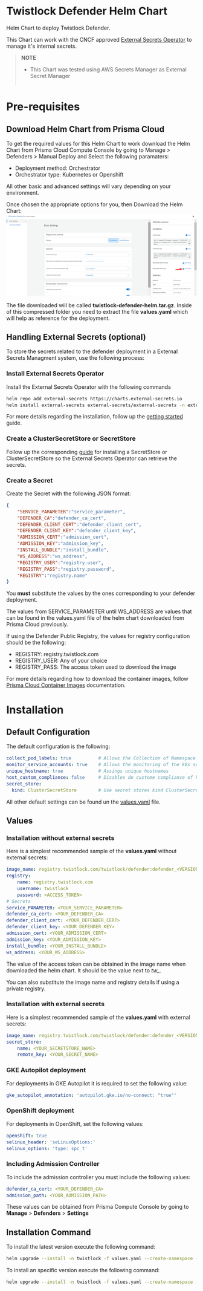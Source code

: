 # Twistlock Defender Helm Chart
Helm Chart to deploy Twistlock Defender. 

This Chart can work with the CNCF approved [External Secrets Operator](https://external-secrets.io/latest) to manage it's internal secrets.

> **NOTE**
> * This Chart was tested using AWS Secrets Manager as External Secret Manager
> <br></br>

# Pre-requisites
## Download Helm Chart from Prisma Cloud
To get the required values for this Helm Chart to work download the Helm Chart from Prisma Cloud Compute Console by going to Manage > Defenders > Manual Deploy and Select the following paramaters:

- Deployment method: Orchestrator
- Orchestrator type: Kubernetes or Openshift

All other basic and advanced settings will vary depending on your environment. 

Once chosen the appropriate options for you, then Download the Helm Chart:
![Download Helm Chart](./images/helm-download.png)

The file downloaded will be called **twistlock-defender-helm.tar.gz**. Inside of this compressed folder you need to extract the file **values.yaml** which will help as reference for the deployment.

## Handling External Secrets (optional)
To store the secrets related to the defender deployment in a External Secrets Managment system, use the following process:

### Install External Secrets Operator
Install the External Secrets Operator with the following commands
```bash
helm repo add external-secrets https://charts.external-secrets.io
helm install external-secrets external-secrets/external-secrets -n external-secrets --create-namespace
```
For more details regarding the installation, follow up the [getting started](https://external-secrets.io/latest/introduction/getting-started/) guide.

### Create a ClusterSecretStore or SecretStore
Follow up the corresponding [guide](https://external-secrets.io/latest/provider/aws-secrets-manager/) for installing a SecretStore or ClusterSecretStore so the External Secrets Operator can retrieve the secrets.

### Create a Secret
Create the Secret with the following JSON format:
```json
{
    "SERVICE_PARAMETER":"service_parameter",
    "DEFENDER_CA":"defender_ca_cert",
    "DEFENDER_CLIENT_CERT":"defender_client_cert",
    "DEFENDER_CLIENT_KEY":"defender_client_key",
    "ADMISSION_CERT":"admission_cert",
    "ADMISSION_KEY":"admission_key",
    "INSTALL_BUNDLE":"install_bundle",
    "WS_ADDRESS":"ws_address",
    "REGISTRY_USER":"registry.user",
    "REGISTRY_PASS":"registry.password",
    "REGISTRY":"registry.name"
}
```
You **must** substitute the values by the ones corresponding to your defender deployment. 

The values from SERVICE_PARAMETER until WS_ADDRESS are values that can be found in the values.yaml file of the helm chart downloaded from Prisma Cloud previously. 

If using the Defender Public Registry, the values for registry configuration should be the following:
- REGISTRY: registry.twistlock.com
- REGISTRY_USER: Any of your choice
- REGISTRY_PASS: The access token used to download the image

For more details regarding how to download the container images, follow [Prisma Cloud Container Images](https://docs.prismacloud.io/en/compute-edition/32/admin-guide/install/deploy-console/container-images) documentation.

# Installation
## Default Configuration
The default configuration is the following:
```yaml
collect_pod_labels: true          # Allows the Collection of Namespace an Deployment labels to be part of the labels detected in Prisma
monitor_service_accounts: true    # Allows the monitoring of the k8s service accounts
unique_hostname: true             # Assings unique hostnames
host_custom_compliance: false     # Disables de custome compliance of hosts
secret_store:                                 
  kind: ClusterSecretStore        # Use secret stores kind ClusterSecretStore
```
All other default settings can be found un the [values.yaml](https://github.com/PaloAltoNetworks/twistlock-defender-helm/blob/main/twistlock-defender/values.yaml) file.

## Values
### Installation without external secrets
Here is a simplest recommended sample of the **values.yaml** without external secrets:
```yaml
image_name: registry.twistlock.com/twistlock/defender:defender_<VERSION>
registry:
    name: registry.twistlock.com
    username: twistlock
    password: <ACCESS_TOKEN>
# Secrets
service_PARAMETER: <YOUR_SERVICE_PARAMETER>
defender_ca_cert: <YOUR_DEFENDER_CA>
defender_client_cert: <YOUR_DEFENDER_CERT>
defender_client_key: <YOUR_DEFENDER_KEY>
admission_cert: <YOUR_ADMISSION_CERT>
admission_key: <YOUR_ADMISSION_KEY> 
install_bundle: <YOUR_INSTALL_BUNDLE>
ws_address: <YOUR_WS_ADDRESS>
```

The value of the access token can be obtained in the image name when downloaded the helm chart. It should be the value next to *tw_*.

You can also substitute the image name and registry details if using a private registry.

### Installation with external secrets
Here is a simplest recommended sample of the **values.yaml** with external secrets:
```yaml
image_name: registry.twistlock.com/twistlock/defender:defender_<VERSION>
secret_store:
    name: <YOUR_SECRETSTORE_NAME>
    remote_key: <YOUR_SECRET_NAME>
```

### GKE Autopilot deployment
For deployments in GKE Autopilot it is required to set the following value:
```yaml
gke_autopilot_annotation: 'autopilot.gke.io/no-connect: "true"'
```

### OpenShift deployment
For deployments in OpenShift, set the following values:
```yaml
openshift: true
selinux_header: 'seLinuxOptions:'
selinux_options: 'type: spc_t'
```

### Including Admission Controller
To include the admission controller you must include the following values:
```yaml
defender_ca_cert: <YOUR_DEFENDER_CA>
admission_path: <YOUR_ADMISSION_PATH>
```
These values can be obtained from Prisma Compute Console by going to **Manage** > **Defenders** > **Settings**

## Installation Command
To install the latest version execute the following command:
```bash
helm upgrade --install -n twistlock -f values.yaml --create-namespace --repo https://paloaltonetworks.github.io/twistlock-defender-helm twistlock-defender twistlock-defender
```
To install an specific version execute the following command:
```bash
helm upgrade --install -n twistlock -f values.yaml --create-namespace --repo https://paloaltonetworks.github.io/twistlock-defender-helm --version <VERSION> twistlock-defender twistlock-defender
```
